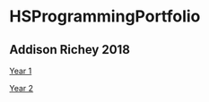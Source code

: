 # HSProgrammingPortfolio
## Addison Richey 2018
[Year 1](https://littlerichey.github.io/Programming1Portfolio2016-17)

[Year 2](https://littlerichey.github.io/HSProgrammingPortfolio/Year2code)
